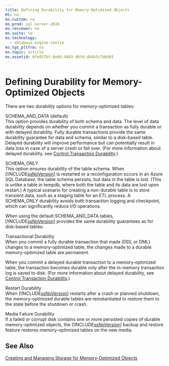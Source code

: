 ```yaml
---
title: Defining Durability for Memory-Optimized Objects
H1: na
ms.custom: na
ms.prod: sql-server-2016
ms.reviewer: na
ms.suite: na
ms.technology: 
  - database-engine-imoltp
ms.tgt_pltfrm: na
ms.topic: article
ms.assetid: 0fe85fbf-8e8d-4983-96fd-d04b3c7d6d65
---
```

# Defining Durability for Memory-Optimized Objects
  There are two durability options for memory\-optimized tables:  
  
 SCHEMA\_AND\_DATA \(default\)  
 This option provides durability of both schema and data. The level of data durability depends on whether you commit a transaction as fully durable or with delayed durability. Fully durable transactions provide the same durability guarantee for data and schema, similar to a disk\-based table. Delayed durability will improve performance but can potentially result in data loss in case of a server crash or fail over. \(For more information about delayed durability, see [Control Transaction Durability](../../Topics/TopicNameNotContainA/Control-Transaction-Durability.md).\)  
  
 SCHEMA\_ONLY  
 This option ensures durability of the table schema. When [!INCLUDE[ssNoVersion](../../Token/Other/ssNoVersion_md.md)] is restarted or a reconfiguration occurs in an Azure SQL Database, the table schema persists, but data in the table is lost. \(This is unlike a table in tempdb, where both the table and its data are lost upon restart.\) A typical scenario for creating a non\-durable table is to store transient data, such as a staging table for an ETL process. A SCHEMA\_ONLY durability avoids both transaction logging and checkpoint, which can significantly reduce I\/O operations.  
  
 When using the default SCHEMA\_AND\_DATA tables, [!INCLUDE[ssNoVersion](../../Token/Other/ssNoVersion_md.md)] provides the same durability guarantees as for disk\-based tables:  
  
 Transactional Durability  
 When you commit a fully durable transaction that made \(DDL or DML\) changes to a memory\-optimized table, the changes made to a durable memory\-optimized table are permanent.  
  
 When you commit a delayed durable transaction to a memory\-optimized table, the transaction becomes durable only after the in\-memory transaction log is saved to disk. \(For more information about delayed durability, see [Control Transaction Durability](../../Topics/TopicNameNotContainA/Control-Transaction-Durability.md).\)  
  
 Restart Durability  
 When [!INCLUDE[ssNoVersion](../../Token/Other/ssNoVersion_md.md)] restarts after a crash or planned shutdown, the memory\-optimized durable tables are reinstantiated to restore them to the state before the shutdown or crash.  
  
 Media Failure Durability  
 If a failed or corrupt disk contains one or more persisted copies of durable memory\-optimized objects, the [!INCLUDE[ssNoVersion](../../Token/Other/ssNoVersion_md.md)] backup and restore feature restores memory\-optimized tables on the new media.  
  
## See Also  
 [Creating and Managing Storage for Memory-Optimized Objects](../../Topics/TopicNameNotContainA/Creating-and-Managing-Storage-for-Memory-Optimized-Objects.md)  
  
  